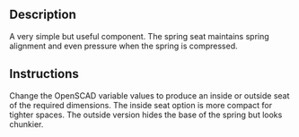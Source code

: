 Description
-----------

A very simple but useful component. The spring seat maintains spring alignment and even pressure when the spring is compressed.

Instructions
------------

Change the OpenSCAD variable values to produce an inside or outside seat of the required dimensions. The inside seat option is more compact for tighter spaces. The outside version hides the base of the spring but looks chunkier.
